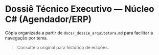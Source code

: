 # Dossiê Técnico Executivo — Núcleo C# (Agendador/ERP)

Cópia organizada a partir de `docs/_dossie_arquitetura.md` para facilitar a navegação por tema.

> Consulte o original para histórico de edições.
